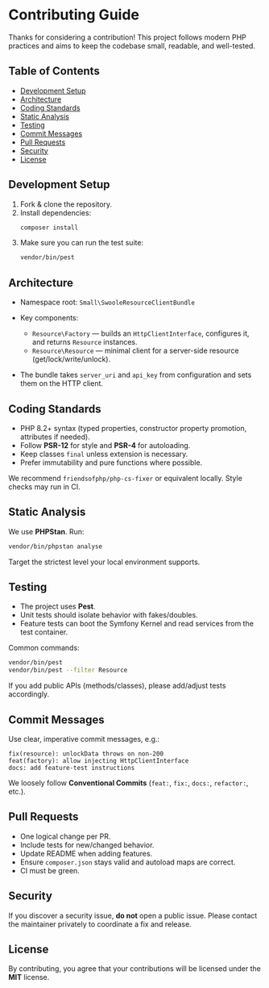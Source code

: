 # Contributing Guide

Thanks for considering a contribution! This project follows modern PHP practices and aims to keep
the codebase small, readable, and well-tested.

## Table of Contents
- [Development Setup](#development-setup)
- [Architecture](#architecture)
- [Coding Standards](#coding-standards)
- [Static Analysis](#static-analysis)
- [Testing](#testing)
- [Commit Messages](#commit-messages)
- [Pull Requests](#pull-requests)
- [Security](#security)
- [License](#license)

## Development Setup

1. Fork & clone the repository.
2. Install dependencies:
   ```bash
   composer install
   ```
3. Make sure you can run the test suite:
   ```bash
   vendor/bin/pest
   ```

## Architecture

- Namespace root: `Small\SwooleResourceClientBundle`
- Key components:
  - `Resource\Factory` — builds an `HttpClientInterface`, configures it, and returns `Resource` instances.
  - `Resource\Resource` — minimal client for a server-side resource (get/lock/write/unlock).

- The bundle takes `server_uri` and `api_key` from configuration and sets them on the HTTP client.

## Coding Standards

- PHP 8.2+ syntax (typed properties, constructor property promotion, attributes if needed).
- Follow **PSR-12** for style and **PSR-4** for autoloading.
- Keep classes `final` unless extension is necessary.
- Prefer immutability and pure functions where possible.

We recommend `friendsofphp/php-cs-fixer` or equivalent locally. Style checks may run in CI.

## Static Analysis

We use **PHPStan**. Run:
```bash
vendor/bin/phpstan analyse
```
Target the strictest level your local environment supports.

## Testing

- The project uses **Pest**.
- Unit tests should isolate behavior with fakes/doubles.
- Feature tests can boot the Symfony Kernel and read services from the test container.

Common commands:
```bash
vendor/bin/pest
vendor/bin/pest --filter Resource
```

If you add public APIs (methods/classes), please add/adjust tests accordingly.

## Commit Messages

Use clear, imperative commit messages, e.g.:
```
fix(resource): unlockData throws on non-200
feat(factory): allow injecting HttpClientInterface
docs: add feature-test instructions
```

We loosely follow **Conventional Commits** (`feat:`, `fix:`, `docs:`, `refactor:`, etc.).

## Pull Requests

- One logical change per PR.
- Include tests for new/changed behavior.
- Update README when adding features.
- Ensure `composer.json` stays valid and autoload maps are correct.
- CI must be green.

## Security

If you discover a security issue, **do not** open a public issue.
Please contact the maintainer privately to coordinate a fix and release.

## License

By contributing, you agree that your contributions will be licensed under the **MIT** license.
